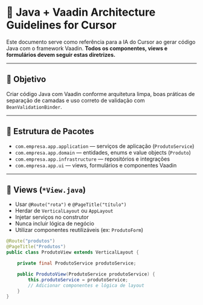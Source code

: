 # 🧠 Java + Vaadin Architecture Guidelines for Cursor

Este documento serve como referência para a IA do Cursor ao gerar código Java com o framework Vaadin. **Todos os componentes, views e formulários devem seguir estas diretrizes.**

---

## 🎯 Objetivo

Criar código Java com Vaadin conforme arquitetura limpa, boas práticas de separação de camadas e uso correto de validação com `BeanValidationBinder`.

---

## 📁 Estrutura de Pacotes

- `com.empresa.app.application` — serviços de aplicação (`ProdutoService`)
- `com.empresa.app.domain` — entidades, enums e value objects (`Produto`)
- `com.empresa.app.infrastructure` — repositórios e integrações
- `com.empresa.app.ui` — views, formulários e componentes Vaadin

---

## 📄 Views (`*View.java`)

- Usar `@Route("rota")` e `@PageTitle("título")`
- Herdar de `VerticalLayout` ou `AppLayout`
- Injetar serviços no construtor
- Nunca incluir lógica de negócio
- Utilizar componentes reutilizáveis (ex: `ProdutoForm`)

```java
@Route("produtos")
@PageTitle("Produtos")
public class ProdutoView extends VerticalLayout {

    private final ProdutoService produtoService;

    public ProdutoView(ProdutoService produtoService) {
        this.produtoService = produtoService;
        // Adicionar componentes e lógica de layout
    }
}

